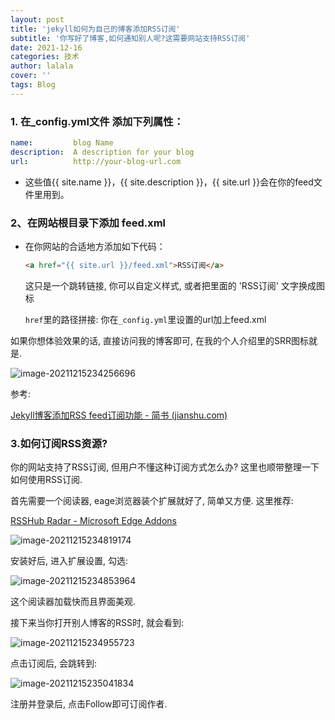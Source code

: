 ```yaml
---
layout: post
title: 'jekyll如何为自己的博客添加RSS订阅'
subtitle: '你写好了博客,如何通知别人呢?这需要网站支持RSS订阅'
date: 2021-12-16
categories: 技术
author: lalala
cover: ''
tags: Blog
---
```




### 1. 在_config.yml文件 添加下列属性：

```yaml
name:         blog Name  
description:  A description for your blog  
url:          http://your-blog-url.com  
```

* 这些值{{ site.name }}，{{ site.description }}，{{ site.url }}会在你的feed文件里用到。

### 2、在网站根目录下添加 feed.xml



* 在你网站的合适地方添加如下代码：

  ```html
  <a href="{{ site.url }}/feed.xml">RSS订阅</a>  
  ```

  这只是一个跳转链接, 你可以自定义样式, 或者把里面的 'RSS订阅' 文字换成图标

  `href`里的路径拼接: 你在`_config.yml`里设置的url加上feed.xml

如果你想体验效果的话, 直接访问我的博客即可, 在我的个人介绍里的SRR图标就是.

![image-20211215234256696](https://cdn.jsdelivr.net/gh/wzc520pyfm/Picbed_PicGo@master/img/image-20211215234256696.png)



参考: 

[Jekyll博客添加RSS feed订阅功能 - 简书 (jianshu.com)](https://www.jianshu.com/p/da39860bb5f5)



### 3.如何订阅RSS资源?

你的网站支持了RSS订阅, 但用户不懂这种订阅方式怎么办? 这里也顺带整理一下如何使用RSS订阅.

首先需要一个阅读器, eage浏览器装个扩展就好了, 简单又方便. 这里推荐: 

[RSSHub Radar - Microsoft Edge Addons](https://microsoftedge.microsoft.com/addons/detail/rsshub-radar/gangkeiaobmjcjokiofpkfpcobpbmnln?hl=zh-CN)

![image-20211215234819174](https://cdn.jsdelivr.net/gh/wzc520pyfm/Picbed_PicGo@master/img/image-20211215234819174.png)

安装好后, 进入扩展设置, 勾选: 

![image-20211215234853964](https://cdn.jsdelivr.net/gh/wzc520pyfm/Picbed_PicGo@master/img/image-20211215234853964.png)

这个阅读器加载快而且界面美观.

接下来当你打开别人博客的RSS时, 就会看到:

![image-20211215234955723](https://cdn.jsdelivr.net/gh/wzc520pyfm/Picbed_PicGo@master/img/image-20211215234955723.png)

点击订阅后, 会跳转到: 

![image-20211215235041834](https://cdn.jsdelivr.net/gh/wzc520pyfm/Picbed_PicGo@master/img/image-20211215235041834.png)

注册并登录后, 点击Follow即可订阅作者.

